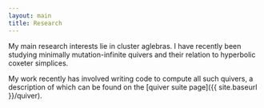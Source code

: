 ```yaml
---
layout: main
title: Research
---
```


My main research interests lie in cluster aglebras. I have recently been 
studying minimally mutation-infinite quivers and their relation to hyperbolic 
coxeter simplices. 

My work recently has involved writing code to compute all such quivers, a 
description of which can be found on the 
[quiver suite page]({{ site.baseurl }}/quiver). 

